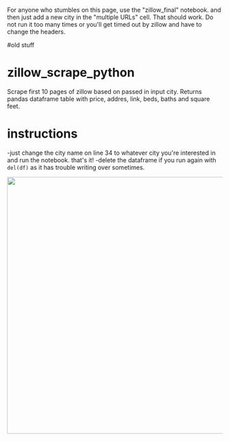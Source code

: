 For anyone who stumbles on this page, use the "zillow_final" notebook. and then just add a new city in the "multiple URLs" cell. That should work. Do not run it too many times or you'll get timed out by zillow and have to change the headers.










#old stuff
# zillow_scrape_python
Scrape first 10 pages of zillow based on passed in input city. Returns pandas dataframe table with price, addres, link, beds, baths and square feet. 

# instructions
-just change the city name on line 34 to whatever city you're interested in and run the notebook. that's it! 
-delete the dataframe if you run again with ```del(df)``` as it has trouble writing over sometimes.

<img src="https://github.com/supercoolgetsallthegirlsmax/zillow_scrape_python/blob/master/zillow_final.png" width="600"  height="600">

